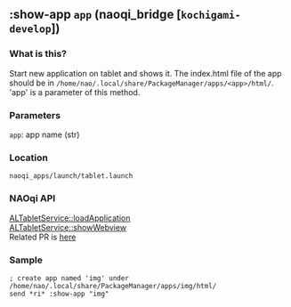 ## :show-app `app` (naoqi_bridge [`kochigami-develop`])

### What is this?

Start new application on tablet and shows it. The index.html file of the app should be in `/home/nao/.local/share/PackageManager/apps/<app>/html/`. 'app' is a parameter of this method.

### Parameters

`app`: app name (str)

### Location

`naoqi_apps/launch/tablet.launch`  

### NAOqi API

[ALTabletService::loadApplication](http://doc.aldebaran.com/2-5/naoqi/core/altabletservice-api.html#ALTabletService::loadApplication__ssCR)  
[ALTabletService::showWebview](http://doc.aldebaran.com/2-5/naoqi/core/altabletservice-api.html#altabletservice-showwebview1)  
Related PR is [here](https://github.com/ros-naoqi/naoqi_bridge/pull/52)

### Sample

```
; create app named 'img' under /home/nao/.local/share/PackageManager/apps/img/html/
send *ri* :show-app "img"
```
